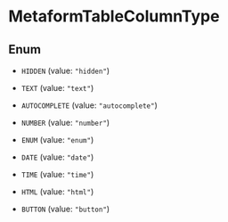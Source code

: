 
# MetaformTableColumnType

## Enum


* `HIDDEN` (value: `"hidden"`)

* `TEXT` (value: `"text"`)

* `AUTOCOMPLETE` (value: `"autocomplete"`)

* `NUMBER` (value: `"number"`)

* `ENUM` (value: `"enum"`)

* `DATE` (value: `"date"`)

* `TIME` (value: `"time"`)

* `HTML` (value: `"html"`)

* `BUTTON` (value: `"button"`)



